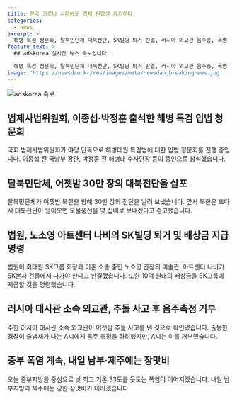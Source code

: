 ```yaml
---
title: 한국 코로나 사태에도 경제 안정성 유지하다
categories:
  - News
excerpt: >
  해병 특검 청문회, 탈북민단체 대북전단, SK빌딩 퇴거 판결, 러시아 외교관 음주충, 폭염 지속으로 눈길을 끄는 다양한 소식들이 전해졌다. 국회 법제사법위원회의 이종섭 전 국방부 장관과 박정훈 전 해병대 수사단장의 청문회 참석, 북한 대북전단에 대한 탈북민단체의 대규모 활동, SK그룹 회장과 관리소속 노소영의 법정 싸움, 그리고 러시아 외교관의 음주운전 사고까지 다양한 이야기가 화제가 되었다. 또한 중부 폭염은 지속되는 가운데, 내일은 남부와 제주에서 강한 장맛비가 올 것으로 예보되고 있다. 이번 주요 소식들은 많은 이목을 끌고 있으며, 계속해서 주목받을 전망이다.
feature_text: >
  ## adskorea 실시간 뉴스 속보입니다.

  해병 특검 청문회, 탈북민단체 대북전단, SK빌딩 퇴거 판결, 러시아 외교관 음주충, 폭염 지속으로 눈길을 끄는 다양한 소식들이 전해졌다. 국회 법제사법위원회의 이종섭 전 국방부 장관과 박정훈 전 해병대 수사단장의 청문회 참석, 북한 대북전단에 대한 탈북민단체의 대규모 활동, SK그룹 회장과 관리소속 노소영의 법정 싸움, 그리고 러시아 외교관의 음주운전 사고까지 다양한 이야기가 화제가 되었다. 또한 중부 폭염은 지속되는 가운데, 내일은 남부와 제주에서 강한 장맛비가 올 것으로 예보되고 있다. 이번 주요 소식들은 많은 이목을 끌고 있으며, 계속해서 주목받을 전망이다.
image: 'https://newsdao.kr/res/images/meta/newsdao_breakingnews.jpg'
---
```


<p><img src="https://newsdao.kr/res/images/meta/newsdao_breakingnews.jpg" alt="adskorea 속보" /></p>

<h2 data-ke-size="size26">법제사법위원회, 이종섭·박정훈 출석한 해병 특검 입법 청문회</h2>

<p data-ke-size="size16">국회 법제사법위원회가 야당 단독으로 해병대원 특검법에 대한 입법 청문회를 진행 중입니다. 이종섭 전 국방부 장관, 박정훈 전 해병대 수사단장 등이 증인으로 참석했습니다.</p>

<h2 data-ke-size="size26">탈북민단체, 어젯밤 30만 장의 대북전단을 살포</h2>

<p data-ke-size="size16">탈북민단체가 어젯밤 북한을 향해 30만 장의 전단을 날려 보냈습니다. 앞서 북한은 또다시 대북전단이 넘어오면 오물풍선을 몇 십배로 보내겠다고 경고했습니다.</p>

<h2 data-ke-size="size26">법원, 노소영 아트센터 나비의 SK빌딩 퇴거 및 배상금 지급 명령</h2>

<p data-ke-size="size16">법원이 최태원 SK그룹 회장과 이혼 소송 중인 노소영 관장의 미술관, 아트센터 나비가 SK본사 건물에서 나가야 한다고 판결했습니다. 또한 10억 원대의 배상금을 SK그룹에 지급할 것을 명령했습니다.</p>

<h2 data-ke-size="size26">러시아 대사관 소속 외교관, 추돌 사고 후 음주측정 거부</h2>

<p data-ke-size="size16">주한 러시아 대사관 소속 외교관이 어젯밤 추돌 사고를 낸 것으로 확인됐습니다. 출동한 경찰이 술냄새가 나는 A씨에게 음주 측정을 하려했지만, A씨는 이를 거부했습니다.</p>

<h2 data-ke-size="size26">중부 폭염 계속, 내일 남부·제주에는 장맛비</h2>

<p data-ke-size="size16">오늘 중부지방을 중심으로 낮 최고 기온 33도를 웃도는 폭염이 이어지겠습니다. 내일 남부지방과 제주에는 강한 장맛비가 내리겠습니다.</p>

